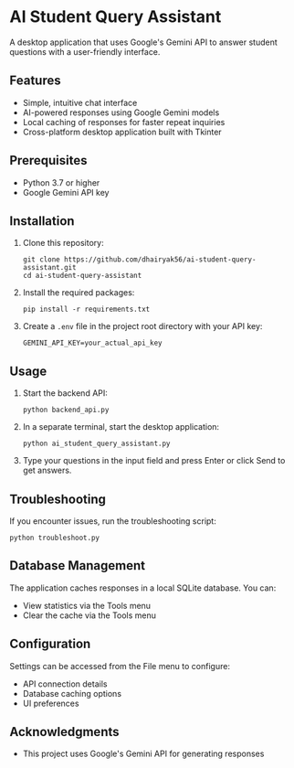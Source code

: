 # AI Student Query Assistant

A desktop application that uses Google's Gemini API to answer student questions with a user-friendly interface.

## Features

- Simple, intuitive chat interface
- AI-powered responses using Google Gemini models
- Local caching of responses for faster repeat inquiries
- Cross-platform desktop application built with Tkinter

## Prerequisites

- Python 3.7 or higher
- Google Gemini API key

## Installation

1. Clone this repository:
   ```
   git clone https://github.com/dhairyak56/ai-student-query-assistant.git
   cd ai-student-query-assistant
   ```

2. Install the required packages:
   ```
   pip install -r requirements.txt
   ```

3. Create a `.env` file in the project root directory with your API key:
   ```
   GEMINI_API_KEY=your_actual_api_key
   ```

## Usage

1. Start the backend API:
   ```
   python backend_api.py
   ```

2. In a separate terminal, start the desktop application:
   ```
   python ai_student_query_assistant.py
   ```

3. Type your questions in the input field and press Enter or click Send to get answers.

## Troubleshooting

If you encounter issues, run the troubleshooting script:
```
python troubleshoot.py
```

## Database Management

The application caches responses in a local SQLite database. You can:
- View statistics via the Tools menu
- Clear the cache via the Tools menu

## Configuration

Settings can be accessed from the File menu to configure:
- API connection details
- Database caching options
- UI preferences


## Acknowledgments

- This project uses Google's Gemini API for generating responses
